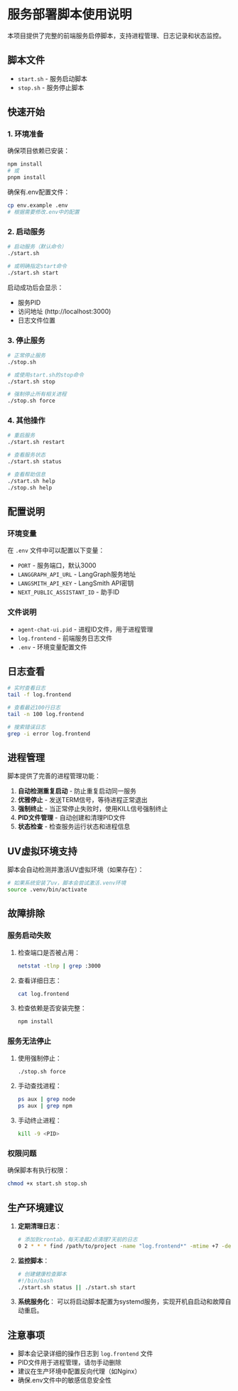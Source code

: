 # 服务部署脚本使用说明

本项目提供了完整的前端服务启停脚本，支持进程管理、日志记录和状态监控。

## 脚本文件

- `start.sh` - 服务启动脚本
- `stop.sh` - 服务停止脚本

## 快速开始

### 1. 环境准备

确保项目依赖已安装：
```bash
npm install
# 或
pnpm install
```

确保有.env配置文件：
```bash
cp env.example .env
# 根据需要修改.env中的配置
```

### 2. 启动服务

```bash
# 启动服务（默认命令）
./start.sh

# 或明确指定start命令
./start.sh start
```

启动成功后会显示：
- 服务PID
- 访问地址 (http://localhost:3000)
- 日志文件位置

### 3. 停止服务

```bash
# 正常停止服务
./stop.sh

# 或使用start.sh的stop命令
./start.sh stop

# 强制停止所有相关进程
./stop.sh force
```

### 4. 其他操作

```bash
# 重启服务
./start.sh restart

# 查看服务状态
./start.sh status

# 查看帮助信息
./start.sh help
./stop.sh help
```

## 配置说明

### 环境变量

在 `.env` 文件中可以配置以下变量：

- `PORT` - 服务端口，默认3000
- `LANGGRAPH_API_URL` - LangGraph服务地址
- `LANGSMITH_API_KEY` - LangSmith API密钥
- `NEXT_PUBLIC_ASSISTANT_ID` - 助手ID

### 文件说明

- `agent-chat-ui.pid` - 进程ID文件，用于进程管理
- `log.frontend` - 前端服务日志文件
- `.env` - 环境变量配置文件

## 日志查看

```bash
# 实时查看日志
tail -f log.frontend

# 查看最近100行日志
tail -n 100 log.frontend

# 搜索错误日志
grep -i error log.frontend
```

## 进程管理

脚本提供了完善的进程管理功能：

1. **自动检测重复启动** - 防止重复启动同一服务
2. **优雅停止** - 发送TERM信号，等待进程正常退出
3. **强制终止** - 当正常停止失败时，使用KILL信号强制终止
4. **PID文件管理** - 自动创建和清理PID文件
5. **状态检查** - 检查服务运行状态和进程信息

## UV虚拟环境支持

脚本会自动检测并激活UV虚拟环境（如果存在）：

```bash
# 如果系统安装了uv，脚本会尝试激活.venv环境
source .venv/bin/activate
```

## 故障排除

### 服务启动失败

1. 检查端口是否被占用：
   ```bash
   netstat -tlnp | grep :3000
   ```

2. 查看详细日志：
   ```bash
   cat log.frontend
   ```

3. 检查依赖是否安装完整：
   ```bash
   npm install
   ```

### 服务无法停止

1. 使用强制停止：
   ```bash
   ./stop.sh force
   ```

2. 手动查找进程：
   ```bash
   ps aux | grep node
   ps aux | grep npm
   ```

3. 手动终止进程：
   ```bash
   kill -9 <PID>
   ```

### 权限问题

确保脚本有执行权限：
```bash
chmod +x start.sh stop.sh
```

## 生产环境建议

1. **定期清理日志**：
   ```bash
   # 添加到crontab，每天凌晨2点清理7天前的日志
   0 2 * * * find /path/to/project -name "log.frontend*" -mtime +7 -delete
   ```

2. **监控脚本**：
   ```bash
   # 创建健康检查脚本
   #!/bin/bash
   ./start.sh status || ./start.sh start
   ```

3. **系统服务化**：
   可以将启动脚本配置为systemd服务，实现开机自启动和故障自动重启。

## 注意事项

- 脚本会记录详细的操作日志到 `log.frontend` 文件
- PID文件用于进程管理，请勿手动删除
- 建议在生产环境中配置反向代理（如Nginx）
- 确保.env文件中的敏感信息安全性
